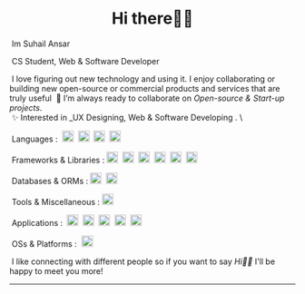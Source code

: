 <h1 align="center">Hi there👋🏻</h1>

&nbsp;Im Suhail Ansar

&nbsp;CS Student, Web & Software Developer 


&nbsp;I love figuring out new technology and using it. I enjoy collaborating or building new open-source or commercial products and services that are truly useful
&nbsp;🤝 I’m always ready to collaborate on _Open-source & Start-up projects_. \
&nbsp;✨ Interested in _UX Designing, Web & Software Developing . \


&nbsp;Languages : 
&nbsp;<a rel="nofollow" href="https://html.spec.whatwg.org/multipage/" target="_blank" title="HTML5"><img loading="lazy" height="20" src="https://cdn.simpleicons.org/Html5/e34f26"></a>&nbsp;
<a rel="nofollow" href="https://www.w3.org/TR/CSS/#css" target="_blank" title="CSS3"><img loading="lazy" height="20" src="https://cdn.simpleicons.org/Css3/1572b6"></a>&nbsp;
<a rel="nofollow" href="http://www.ecma-international.org/publications-and-standards/standards/ecma-262/" target="_blank" title="JavaScript"><img loading="lazy" height="20" src="https://cdn.simpleicons.org/JavaScript/f7df1e"></a>&nbsp;
<a href="https://www.typescriptlang.org" target="_blank"><img src="https://cdn.simpleicons.org/typescript/3178C6" height="20" alt="TypeScript"></a>&nbsp;


&nbsp;Frameworks & Libraries : 
<a href="https://nodejs.org" target="_blank"><img src="https://cdn.simpleicons.org/nodedotjs/339933" height="20" alt="Node.js"></a>&nbsp;
<a href="https://expressjs.com" target="_blank"><img src="https://cdn.simpleicons.org/express/000000" height="20" alt="Express.js"></a>&nbsp;
<a rel="nofollow" href="https://getbootstrap.com/" target="_blank" title="Bootstrap CSS"><img loading="lazy" height="20" src="https://cdn.simpleicons.org/Bootstrap/7952b3"></a>&nbsp;
<a rel="nofollow" href="https://tailwindcss.com/" target="_blank" title="Tailwind CSS"><img loading="lazy" height="20" src="https://cdn.simpleicons.org/TailwindCss/06b6d4"></a>&nbsp;
<a rel="nofollow" href="https://jquery.com/" target="_blank" title="jQuery"><img loading="lazy" height="20" src="https://cdn.simpleicons.org/jQuery/0769ad"></a>&nbsp;
<a href="https://angular.io" target="_blank"><img src="https://cdn.simpleicons.org/angular/DD0031" height="20" alt="Angular"></a>&nbsp;

&nbsp;Databases & ORMs : 
<a rel="nofollow" href="https://www.mysql.com/" target="_blank" title="MySQL"><img loading="lazy" height="20" src="https://cdn.simpleicons.org/MySQL/f29111"></a>&nbsp;
<a href="https://www.mongodb.com" target="_blank"><img src="https://cdn.simpleicons.org/mongodb/47A248" height="20" alt="MongoDB"></a>&nbsp;


&nbsp;Tools & Miscellaneous : 
<a rel="nofollow" href="https://git-scm.com/" target="_blank" title="Git"><img loading="lazy" height="20" src="https://cdn.simpleicons.org/Git/f05032"></a> 



&nbsp;Applications : 
&nbsp;<a rel="nofollow" href="https://www.microsoft.com/en/microsoft-365/" target="_blank" title="Microsoft Office"><img loading="lazy" height="20" src="https://cdn.simpleicons.org/MicrosoftOffice/d83b01"></a>&nbsp;
<a rel="nofollow" href="https://www.adobe.com/in/products/photoshop/" target="_blank" title="Adobe Photoshop"><img loading="lazy" height="20" src="https://cdn.simpleicons.org/AdobePhotoshop/31a8ff"></a>&nbsp;
<a rel="nofollow" href="https://www.postman.com/" target="_blank" title="Postman"><img loading="lazy" height="20" src="https://cdn.simpleicons.org/Postman/ff6c37"></a>&nbsp;
<a rel="nofollow" href="https://code.visualstudio.com/" target="_blank" title="VSCode"><img loading="lazy" height="20" src="https://cdn.simpleicons.org/VisualStudioCode/007acc"></a>&nbsp;
<a rel="nofollow" href="https://www.figma.com/" target="_blank" title="Figma"><img loading="lazy" height="20" src="https://cdn.simpleicons.org/Figma/0acf83"></a> 


&nbsp;OSs & Platforms : 
&nbsp;<a rel="nofollow" href="https://www.microsoft.com/en-in/windows/" target="_blank" title="Windows"><img loading="lazy" height="20" src="https://cdn.simpleicons.org/Windows11/0078d4"></a>&nbsp;

&nbsp;I like connecting with different people so if you want to say _Hi👋🏻_ I'll be happy to meet you more!

-------------------------------------------------------------------------------------------------------------------------------------------------------------------------------------------

